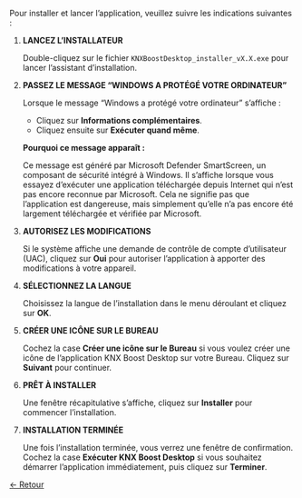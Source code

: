 Pour installer et lancer l’application, veuillez suivre les indications suivantes :

1. **LANCEZ L’INSTALLATEUR**

   Double-cliquez sur le fichier `KNXBoostDesktop_installer_vX.X.exe` pour lancer l’assistant d’installation.

2. **PASSEZ LE MESSAGE “WINDOWS A PROTÉGÉ VOTRE ORDINATEUR”**

   Lorsque le message “Windows a protégé votre ordinateur” s’affiche :
   
   * Cliquez sur **Informations complémentaires**.
   * Cliquez ensuite sur **Exécuter quand même**.

   **Pourquoi ce message apparaît :**

   Ce message est généré par Microsoft Defender SmartScreen, un composant de sécurité intégré à Windows. Il s’affiche lorsque vous essayez d’exécuter une application téléchargée depuis Internet qui n’est pas encore reconnue par Microsoft. Cela ne signifie pas que l’application est dangereuse, mais simplement qu’elle n’a pas encore été largement téléchargée et vérifiée par Microsoft.

3. **AUTORISEZ LES MODIFICATIONS**

   Si le système affiche une demande de contrôle de compte d’utilisateur (UAC), cliquez sur **Oui** pour autoriser l’application à apporter des modifications à votre appareil.

4. **SÉLECTIONNEZ LA LANGUE**

   Choisissez la langue de l’installation dans le menu déroulant et cliquez sur **OK**.

5. **CRÉER UNE ICÔNE SUR LE BUREAU**

   Cochez la case **Créer une icône sur le Bureau** si vous voulez créer une icône de l’application KNX Boost Desktop sur votre Bureau. Cliquez sur **Suivant** pour continuer.

6. **PRÊT À INSTALLER**

   Une fenêtre récapitulative s’affiche, cliquez sur **Installer** pour commencer l’installation.

7. **INSTALLATION TERMINÉE**

   Une fois l’installation terminée, vous verrez une fenêtre de confirmation. Cochez la case **Exécuter KNX Boost Desktop** si vous souhaitez démarrer l’application immédiatement, puis cliquez sur **Terminer**.

[← Retour](../README.md)
